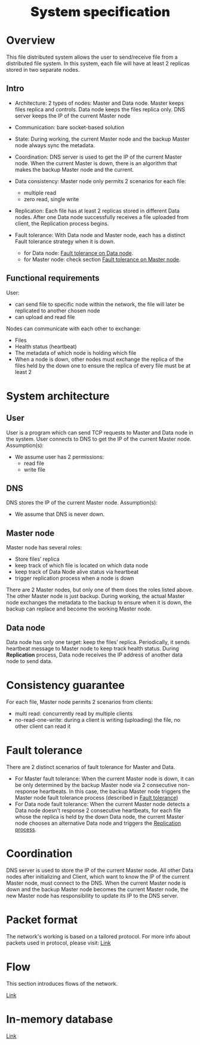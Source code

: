 <p style="text-align: center;font-size: 35px;font-weight: 900">System specification</p>

# Overview

This file distributed system allows the user to send/receive file from a distributed file system. In this system, each file will have at least 2 replicas stored in two separate nodes.

## Intro

- Architecture: 2 types of nodes: Master and Data node. Master keeps files replica and controls. Data node keeps the files replica only. DNS server keeps the IP of the current Master node
- Communication: bare socket-based solution
- State: During working, the current Master node and the backup Master node always sync the metadata.
- Coordination: DNS server is used to get the IP of the current Master node. When the current Master is down, there is an algorithm that makes the backup Master node and the current.
- Data consistency: Master node only permits 2 scenarios for each file:

  - multiple read
  - zero read, single write

- Replication: Each file has at least 2 replicas stored in different Data nodes. After one Data node successfully receives a file uploaded from client, the Replication process begins.
- Fault tolerance: With Data node and Master node, each has a distinct Fault tolerance strategy when it is down.
  - for Data node: [Fault tolerance on Data node](#fault-tolerance-on-data-node).
  - for Master node: check section [Fault tolerance on Master node](#fault-tolerance-on-master-node).

## Functional requirements

User:

- can send file to specific node within the network, the file will later be replicated to another chosen node
- can upload and read file

Nodes can communicate with each other to exchange:

- Files
- Health status (heartbeat)
- The metadata of which node is holding which file
- When a node is down, other nodes must exchange the replica of the files held by the down one to ensure the replica of every file must be at least 2

# System architecture

## User

User is a program which can send TCP requests to Master and Data node in the system. User connects to DNS to get the IP of the current Master node.
Assumption(s):

- We assume user has 2 permissions:
  - read file
  - write file

## DNS

DNS stores the IP of the current Master node.
Assumption(s):

- We assume that DNS is never down.

## Master node

Master node has several roles:

- Store files’ replica
- keep track of which file is located on which data node
- keep track of Data Node alive status via heartbeat
- trigger replication process when a node is down

There are 2 Master nodes, but only one of them does the roles listed above. The other Master node is just backup. During working, the actual Master node exchanges the metadata to the backup to ensure when it is down, the backup can replace and become the working Master node.

## Data node

Data node has only one target: keep the files’ replica.
Periodically, it sends heartbeat message to Master node to keep track health status.
During **Replication** process, Data node receives the IP address of another data node to send data.

# Consistency guarantee

For each file, Master node permits 2 scenarios from clients:

- multi read: concurrently read by multiple clients
- no-read-one-write: during a client is writing (uploading) the file, no other client can read it

# Fault tolerance

There are 2 distinct scenarios of fault tolerance for Master and Data.

- For Master fault tolerance: When the current Master node is down, it can be only determined by the backup Master node via 2 consecutive non-response heartbeats. In this case, the backup Master node triggers the Master node fault tolerance process (described in [Fault tolerance](#fault-tolerance-on-master-node))
- For Data node fault tolerance: When the current Master node detects a Data node doesn’t response 2 consecutive heartbeats, for each file whose the replica is held by the down Data node, the current Master node chooses an alternative Data node and triggers the [Replication process](#replication).

# Coordination

DNS server is used to store the IP of the current Master node. All other Data nodes after initializing and Client, which want to know the IP of the current Master node, must connect to the DNS.
When the current Master node is down and the backup Master node becomes the current Master node, the new Master node has responsibility to update its IP to the DNS server.

# Packet format

The network's working is based on a tailored protocol. For more info about packets used in protocol, please visit: [Link](sub_documents/flows.md)

# Flow

This section introduces flows of the network.

[Link](sub_documents/flows.md)

# In-memory database

[Link](sub_documents/sqlite_db.md)

